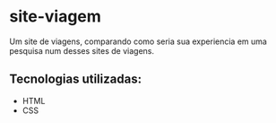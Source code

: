 # site-viagem

Um site de viagens, comparando como seria sua experiencia em uma pesquisa num desses sites de viagens.

## Tecnologias utilizadas:

- HTML
- CSS
